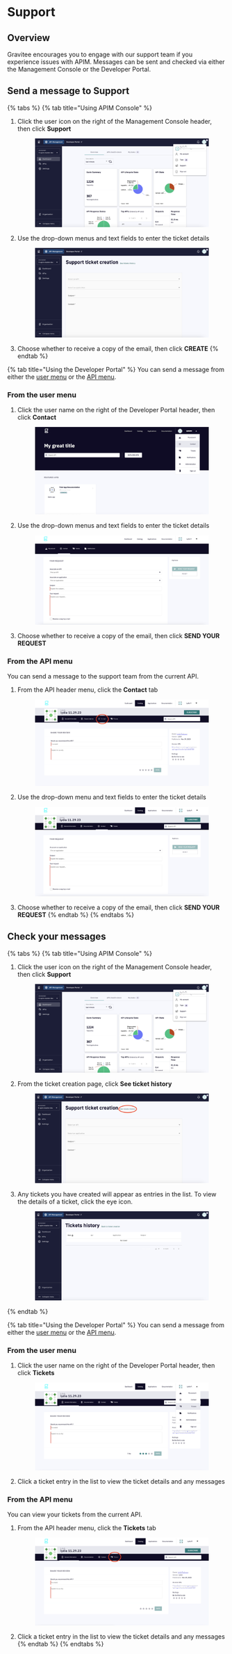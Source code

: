 # Support

## Overview

Gravitee encourages you to engage with our support team if you experience issues with APIM. Messages can be sent and checked via either the Management Console or the Developer Portal.

## Send a message to Support

{% tabs %}
{% tab title="Using APIM Console" %}
1.  Click the user icon on the right of the Management Console header, then click **Support**&#x20;

    <figure><img src="../.gitbook/assets/support_console menu.png" alt=""><figcaption></figcaption></figure>
2.  Use the drop-down menus and text fields to enter the ticket details

    <figure><img src="../.gitbook/assets/support_console ticket.png" alt=""><figcaption></figcaption></figure>
3. Choose whether to receive a copy of the email, then click **CREATE**
{% endtab %}

{% tab title="Using the Developer Portal" %}
You can send a message from either the [user menu](support.md#from-the-user-menu) or the [API menu](support.md#from-the-api-menu).

### **From the user menu**

1.  Click the user name on the right of the Developer Portal header, then click **Contact**&#x20;

    <figure><img src="../.gitbook/assets/support_portal menu (1).png" alt=""><figcaption></figcaption></figure>
2.  Use the drop-down menus and text fields to enter the ticket details&#x20;

    <figure><img src="../.gitbook/assets/support_portal ticket.png" alt=""><figcaption></figcaption></figure>
3. Choose whether to receive a copy of the email, then click **SEND YOUR REQUEST**

### **From the API menu**

You can send a message to the support team from the current API.

1.  From the API header menu, click the **Contact** tab&#x20;

    <figure><img src="../.gitbook/assets/support_api menu (1).png" alt=""><figcaption></figcaption></figure>
2.  Use the drop-down menu and text fields to enter the ticket details

    <figure><img src="../.gitbook/assets/support_api ticket.png" alt=""><figcaption></figcaption></figure>
3. Choose whether to receive a copy of the email, then click **SEND YOUR REQUEST**
{% endtab %}
{% endtabs %}

## Check your messages

{% tabs %}
{% tab title="Using APIM Console" %}
1.  Click the user icon on the right of the Management Console header, then click **Support**&#x20;

    <figure><img src="../.gitbook/assets/support_console menu.png" alt=""><figcaption></figcaption></figure>
2.  From the ticket creation page, click **See ticket history**&#x20;

    <figure><img src="../.gitbook/assets/see tix history.png" alt=""><figcaption></figcaption></figure>
3.  Any tickets you have created will appear as entries in the list. To view the details of a ticket, click the eye icon.

    <figure><img src="../.gitbook/assets/back to tix history.png" alt=""><figcaption></figcaption></figure>
{% endtab %}

{% tab title="Using the Developer Portal" %}
You can send a message from either the [user menu](support.md#from-the-user-menu-1) or the [API menu](support.md#from-the-api-menu-1).

### From the user menu

1.  Click the user name on the right of the Developer Portal header, then click **Tickets**&#x20;

    <figure><img src="../.gitbook/assets/support_tix in portal (1).png" alt=""><figcaption></figcaption></figure>
2. Click a ticket entry in the list to view the ticket details and any messages

### From the API menu

You can view your tickets from the current API.

1.  From the API header menu, click the **Tickets** tab&#x20;

    <figure><img src="../.gitbook/assets/support_tix from api.png" alt=""><figcaption></figcaption></figure>
2. Click a ticket entry in the list to view the ticket details and any messages
{% endtab %}
{% endtabs %}
